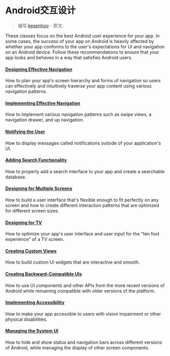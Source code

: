 # Android交互设计

> 编写:[kesenhoo](https://github.com/kesenhoo) - 原文:

These classes focus on the best Android user experience for your app. In some cases, the success of your app on Android is heavily affected by whether your app conforms to the user's expectations for UI and navigation on an Android device. Follow these recommendations to ensure that your app looks and behaves in a way that satisfies Android users.

#### [Designing Effective Navigation](ux/design-nav/index.html)

How to plan your app's screen hierarchy and forms of navigation so users can effectively and intuitively traverse your app content using various navigation patterns.

#### [Implementing Effective Navigation](ux/implement-nav/index.html)
How to implement various navigation patterns such as swipe views, a navigation drawer, and up navigation.

#### [Notifying the User](ux/notify-user/index.html)

How to display messages called notifications outside of your application's UI.

#### [Adding Search Functionality](ux/search/index.html)

How to properly add a search interface to your app and create a searchable database.

#### [Designing for Multiple Screens](ui/multiscreen/index.html)

How to build a user interface that's flexible enough to fit perfectly on any screen and how to create different interaction patterns that are optimized for different screen sizes.

#### [Designing for TV](ui/tv/index.html)

How to optimize your app's user interface and user input for the "ten foot experience" of a TV screen.

#### [Creating Custom Views](ui/custom-view/index.html)

How to build custom UI widgets that are interactive and smooth.

#### [Creating Backward-Compatible UIs](ui/backward-compatible-ui/index.html)

How to use UI components and other APIs from the more recent versions of Android while remaining compatible with older versions of the platform.

#### [Implementing Accessibility](ui/accessibility/index.html)

How to make your app accessible to users with vision impairment or other physical disabilities.

#### [Managing the System UI](ui/system-ui/index.html)

How to hide and show status and navigation bars across different versions of Android, while managing the display of other screen components.
